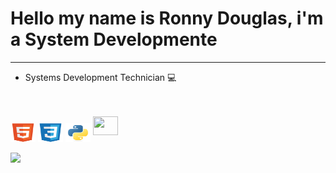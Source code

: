 <h1> Hello my name is Ronny Douglas, i'm a System Developmente </h1>
<hr>

- Systems Development Technician 💻

<br>
<div style="display: inline_block"><br>
  <img align="center" alt="Rafa-HTML" height="30" width="40" src="https://raw.githubusercontent.com/devicons/devicon/master/icons/html5/html5-original.svg">

  <img align="center" alt="Rafa-CSS" height="30" width="40" src="https://raw.githubusercontent.com/devicons/devicon/master/icons/css3/css3-original.svg">

  <img align="center" alt="Rafa-Python" height="30" width="40" src="https://raw.githubusercontent.com/devicons/devicon/master/icons/python/python-original.svg">

 <img src="https://cdn.jsdelivr.net/gh/devicons/devicon@latest/icons/java/java-original.svg" height="30" width="40">

 <br>
 <br> 

 <div>
    <a href="https://www.instagram.com/ronnydouglas021/" target="_blank"><img src="https://img.shields.io/badge/-Instagram-%23E4405F?style=for-the-badge&logo=instagram&logoColor=white" target="_blank"></a>


  </div>


